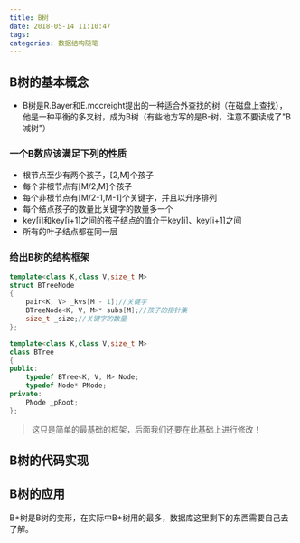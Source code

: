 ```yaml
---
title: B树
date: 2018-05-14 11:10:47
tags:
categories: 数据结构随笔
---
```


## B树的基本概念

- B树是R.Bayer和E.mccreight提出的一种适合外查找的树（在磁盘上查找），他是一种平衡的多叉树，成为B树（有些地方写的是B-树，注意不要读成了"B减树"）

### 一个B数应该满足下列的性质

- 根节点至少有两个孩子，[2,M]个孩子
- 每个非根节点有[M/2,M]个孩子
- 每个非根节点有[M/2-1,M-1]个关键字，并且以升序排列
- 每个结点孩子的数量比关键字的数量多一个
- key[i]和key[i+1]之间的孩子结点的值介于key[i]、key[i+1]之间
- 所有的叶子结点都在同一层

### 给出B树的结构框架
```c++
template<class K,class V,size_t M>
struct BTreeNode
{
	pair<K, V> _kvs[M - 1];//关键字
	BTreeNode<K, V, M>* subs[M];//孩子的指针集
	size_t _size;//关键字的数量
};

template<class K,class V,size_t M>
class BTree
{
public:
	typedef BTree<K, V, M> Node;
	typedef Node* PNode;
private:
	PNode _pRoot;
};
```
>这只是简单的最基础的框架，后面我们还要在此基础上进行修改！

## B树的代码实现

## B树的应用

B+树是B树的变形，在实际中B+树用的最多，数据库这里剩下的东西需要自己去了解。